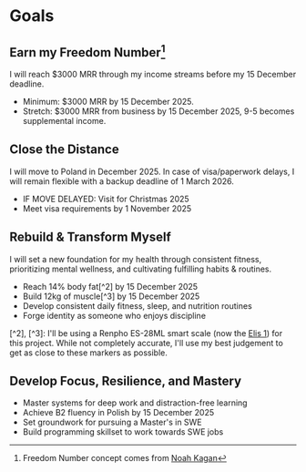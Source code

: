 # Goals

## Earn my Freedom Number[^1]
I will reach $3000 MRR through my income streams before my 15 December deadline.

- Minimum: $3000 MRR by 15 December 2025.
- Stretch: $3000 MRR from business by 15 December 2025, 9-5 becomes supplemental income.

[^1]: Freedom Number concept comes from [Noah Kagan](https://noahkagan.com/the-ultimate-9-5-escape-plan/#:~:text=Your%20Freedom%20Number%20is%20the,expenses%2C%20that's%20what%20I%20got.)

## Close the Distance
I will move to Poland in December 2025. In case of visa/paperwork delays, I will remain flexible with a backup deadline of 1 March 2026.

- IF MOVE DELAYED: Visit for Christmas 2025
- Meet visa requirements by 1 November 2025

## Rebuild & Transform Myself
I will set a new foundation for my health through consistent fitness, prioritizing mental wellness, and cultivating fulfilling habits & routines.

- Reach 14% body fat[^2] by 15 December 2025
- Build 12kg of muscle[^3] by 15 December 2025
- Develop consistent daily fitness, sleep, and nutrition routines
- Forge identity as someone who enjoys discipline

[^2], [^3]: I'll be using a Renpho ES-28ML smart scale (now the [Elis 1](https://renpho.com/products/elis-1-smart-body-scale)) for this project. While not completely accurate, I'll use my best judgement to get as close to these markers as possible.

## Develop Focus, Resilience, and Mastery

- Master systems for deep work and distraction-free learning
- Achieve B2 fluency in Polish by 15 December 2025
- Set groundwork for pursuing a Master's in SWE
- Build programming skillset to work towards SWE jobs
